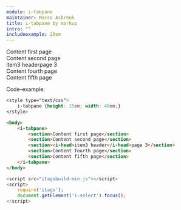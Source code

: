 ```yaml
---
module: i-tabpane
maintainer: Marco Asbreuk
title: i-tabpane by markup
intro: ""
includeexample: 20em
---
```


<style type="text/css">
    i-tabpane {height: 15em; width: 20em;}
</style>

<i-tabpane pane="2">
    <section>Content first page</section>
    <section>Content second page</section>
    <section><span is="tab">item3 header</span>page 3</section>
    <section>Content fourth page</section>
    <section>Content fifth page</section>
</i-tabpane>

<div id="test"></div>
<p>Code-example:</p>

```css
<style type="text/css">
    i-tabpane {height: 15em; width: 40em;}
</style>
```

```html
<body>
    <i-tabpane>
        <section>Content first page</section>
        <section>Content second page</section>
        <section><i-head>item3 header</i-head>page 3</section>
        <section>Content fourth page</section>
        <section>Content fifth page</section>
    </i-tabpane>
</body>
```

```js
<script src="itagsbuild-min.js"></script>
<script>
    require('itags');
    document.getElement('i-select').focus();
</script>
```

<script src="../../dist/itagsbuild.js"></script>
<script>
    require('itags');
    document.getElement('i-tabpane').focus();
</script>

